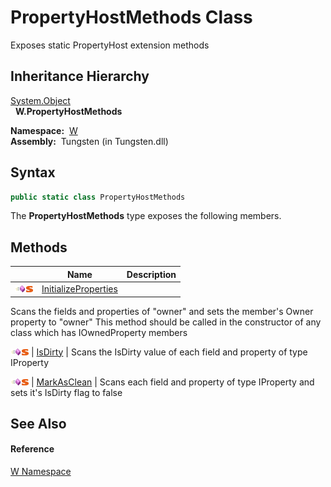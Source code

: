 PropertyHostMethods Class
=========================
   Exposes static PropertyHost extension methods


Inheritance Hierarchy
---------------------
[System.Object][1]  
  **W.PropertyHostMethods**  

  **Namespace:**  [W][2]  
  **Assembly:**  Tungsten (in Tungsten.dll)

Syntax
------

```csharp
public static class PropertyHostMethods
```

The **PropertyHostMethods** type exposes the following members.


Methods
-------

                                 | Name                      | Description                                                                                                                                                                              
-------------------------------- | ------------------------- | ---------------------------------------------------------------------------------------------------------------------------------------------------------------------------------------- 
![Public method]![Static member] | [InitializeProperties][3] | 
Scans the fields and properties of "owner" and sets the member's Owner property to "owner" This method should be called in the constructor of any class which has IOwnedProperty members
 
![Public method]![Static member] | [IsDirty][4]              | 
Scans the IsDirty value of each field and property of type IProperty
                                                                                                                 
![Public method]![Static member] | [MarkAsClean][5]          | 
Scans each field and property of type IProperty and sets it's IsDirty flag to false
                                                                                                  


See Also
--------

#### Reference
[W Namespace][2]  

[1]: http://msdn.microsoft.com/en-us/library/e5kfa45b
[2]: ../README.md
[3]: InitializeProperties.md
[4]: IsDirty.md
[5]: MarkAsClean.md
[Public method]: ../../_icons/pubmethod.gif "Public method"
[Static member]: ../../_icons/static.gif "Static member"